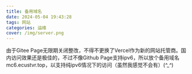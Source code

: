 ```yaml
---
title: 备用域名
date: 2024-05-04 19:43:28
tags: 网站
categories: 运维
cover: /img/server.png
---
```

由于Gitee Page无限期关闭整改，不得不更换了Vercel作为新的网站托管商。国内访问效果还是极佳的，不过不像Github Page支持ipv6，所以放个备用域名mc6.ecustvr.top，以支持纯ipv6情况下的访问（虽然我感觉不会有）(*^_^*)